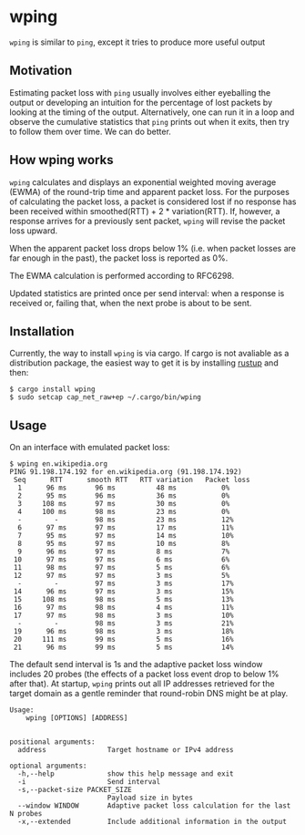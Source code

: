 # wping

`wping` is similar to `ping`, except it tries to produce more useful output

## Motivation
Estimating packet loss with `ping` usually involves either eyeballing
the output or developing an intuition for the percentage of lost
packets by looking at the timing of the output. Alternatively, one can
run it in a loop and observe the cumulative statistics that `ping`
prints out when it exits, then try to follow them over time. We can do
better.

## How wping works

`wping` calculates and displays an exponential weighted moving average
(EWMA) of the round-trip time and apparent packet loss. For the
purposes of calculating the packet loss, a packet is considered lost
if no response has been received within smoothed(RTT) + 2 *
variation(RTT). If, however, a response arrives for a previously sent
packet, `wping` will revise the packet loss upward.

When the apparent packet loss drops below 1% (i.e. when packet losses
are far enough in the past), the packet loss is reported as 0%.

The EWMA calculation is performed according to RFC6298.

Updated statistics are printed once per send interval: when a response
is received or, failing that, when the next probe is about to be sent.

## Installation

Currently, the way to install `wping` is via cargo. If cargo is not
avaliable as a distribution package, the easiest way to get it is by
installing [rustup](https://www.rustup.rs) and then:

```
$ cargo install wping
$ sudo setcap cap_net_raw+ep ~/.cargo/bin/wping
```

## Usage
On an interface with emulated packet loss:

```
$ wping en.wikipedia.org
PING 91.198.174.192 for en.wikipedia.org (91.198.174.192)
 Seq      RTT      smooth RTT   RTT variation   Packet loss
  1      96 ms       96 ms          48 ms           0%
  2      95 ms       96 ms          36 ms           0%
  3     108 ms       97 ms          30 ms           0%
  4     100 ms       98 ms          23 ms           0%
  -        -         98 ms          23 ms           12%
  6      97 ms       97 ms          17 ms           11%
  7      95 ms       97 ms          14 ms           10%
  8      95 ms       97 ms          10 ms           8%
  9      96 ms       97 ms          8 ms            7%
 10      97 ms       97 ms          6 ms            6%
 11      98 ms       97 ms          5 ms            6%
 12      97 ms       97 ms          3 ms            5%
  -        -         97 ms          3 ms            17%
 14      96 ms       97 ms          3 ms            15%
 15     108 ms       98 ms          5 ms            13%
 16      97 ms       98 ms          4 ms            11%
 17      97 ms       98 ms          3 ms            10%
  -        -         98 ms          3 ms            21%
 19      96 ms       98 ms          3 ms            18%
 20     111 ms       99 ms          5 ms            16%
 21      96 ms       99 ms          5 ms            14%
```

The default send interval is 1s and the adaptive packet loss window
includes 20 probes (the effects of a packet loss event drop to below
1% after that). At startup, `wping` prints out all IP addresses
retrieved for the target domain as a gentle reminder that round-robin
DNS might be at play.

```
Usage:
    wping [OPTIONS] [ADDRESS]


positional arguments:
  address               Target hostname or IPv4 address

optional arguments:
  -h,--help             show this help message and exit
  -i                    Send interval
  -s,--packet-size PACKET_SIZE
                        Payload size in bytes
  --window WINDOW       Adaptive packet loss calculation for the last N probes
  -x,--extended         Include additional information in the output
```
